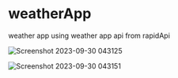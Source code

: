 # weatherApp
weather app using weather app api from rapidApi



![Screenshot 2023-09-30 043125](https://github.com/TameurMerad/weatherApp/assets/126992679/1339081f-f1ee-4839-a996-2a2ba202c006)



![Screenshot 2023-09-30 043151](https://github.com/TameurMerad/weatherApp/assets/126992679/42a9ccdb-f058-4003-b2a7-284fdb076b28)
